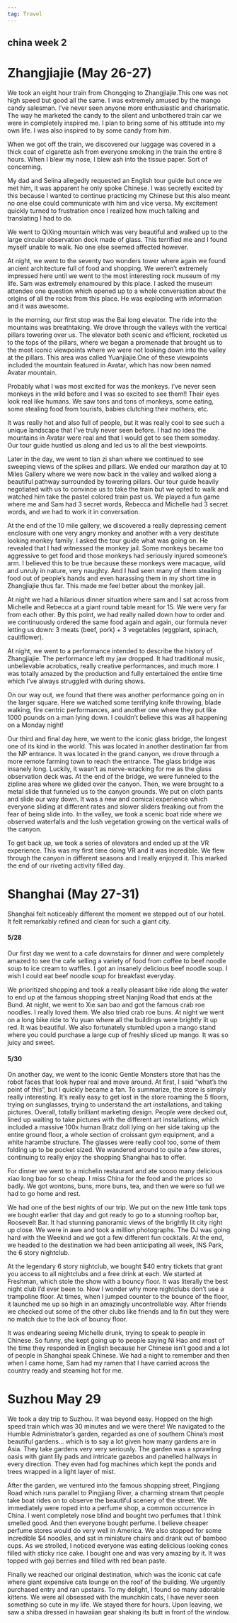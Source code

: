 ```yaml
---
tag: Travel
---
```

## china week 2

# Zhangjiajie (May 26-27) 

We took an eight hour train from Chongqing to Zhangjiajie.This one was not high speed but good all the same. I was extremely amused by the mango candy salesman. I’ve never seen anyone more enthusiastic and charismatic. The way he marketed the candy to the silent and unbothered train car we were in completely inspired me. I plan to bring some of his attitude into my own life. I was also inspired to by some candy from him. 

When we got off the train, we discovered our luggage was covered in a thick coat of cigarette ash from everyone smoking in the train the entire 8 hours. When I blew my nose, I blew ash into the tissue paper. Sort of concerning. 

My dad and Selina allegedly requested an English tour guide but once we met him, it was apparent he only spoke Chinese. I was secretly excited by this because I wanted to continue practicing my Chinese but this also meant no one else could communicate with him and vice versa. My excitement quickly turned to frustration once I realized how much talking and translating I had to do. 

We went to QiXing mountain which was very beautiful and walked up to the large circular observation deck made of glass. This terrified me and I found myself unable to walk. No one else seemed affected however.

At night, we went to the seventy two wonders tower where again we found ancient architecture full of food and shopping. We weren’t extremely impressed here until we went to the most interesting rock museum of my life. Sam was extremely enamoured by this place. I asked the museum attendee one question which opened up to a whole conversation about the origins of all the rocks from this place. He was exploding with information and it was awesome. 

In the morning, our first stop was the Bai long elevator. The ride into the mountains was breathtaking. We drove through the valleys with the vertical pillars towering over us. The elevator both scenic and efficient, rocketed us to the tops of the pillars, where we began a promenade that brought us to the most iconic viewpoints where we were not looking down into the valley at the pillars. This area was called Yuanjiajie.One of these viewpoints included the mountain featured in Avatar, which has now been named Avatar mountain. 

Probably what I was most excited for was the monkeys. I’ve never seen monkeys in the wild before and I was so excited to see them!! Their eyes look real like humans. We saw tons and tons of monkeys, some eating, some stealing food from tourists, babies clutching their mothers, etc. 

It was really hot and also full of people, but it was really cool to see such a unique landscape that I’ve truly never seen before. I had no idea the mountains in Avatar were real and that I would get to see them someday. Our tour guide hustled us along and led us to all the best viewpoints. 

Later in the day, we went to tian zi shan where we continued to see sweeping views of the spikes and pillars. We ended our marathon day at 10 Miles Gallery where we were now back in the valley and walked along a beautiful pathway surrounded by towering pillars. Our tour guide heavily negotiated with us to convince us to take the train but we opted to walk and watched him take the pastel colored train past us. We played a fun game where me and Sam had 3 secret words, Rebecca and Michelle had 3 secret words, and we had to work it in conversation. 

At the end of the 10 mile gallery, we discovered a really depressing cement enclosure with one very angry monkey and another with a very destitute looking monkey family. I asked the tour guide what was going on. He revealed that I had witnessed the monkey jail. Some monkeys became too aggressive to get food and those monkeys had seriously injured someone’s arm. I believed this to be true because these monkeys were macaque, wild and unruly in nature, very naughty. And I had seen many of them stealing food out of people’s hands and even harassing them in my short time in Zhangjiajie thus far. This made me feel better about the monkey jail.

At night we had a hilarious dinner situation where sam and I sat across from Michelle and Rebecca at a giant round table meant for 15. We were very far from each other. By this point, we had really nailed down how to order and we continuously ordered the same food again and again, our formula never letting us down: 3 meats (beef, pork) + 3 vegetables (eggplant, spinach, cauliflower).

At night, we went to a performance intended to describe the history of Zhangjiajie. The performance left my jaw dropped. It had traditional music, unbelievable acrobatics, really creative performances, and much more. I was totally amazed by the production and fully entertained the entire time which I’ve always struggled with during shows. 

On our way out, we found that there was another performance going on in the larger square. Here we watched some terrifying knife throwing, blade walking, fire centric performances, and another one where they put like 1000 pounds on a man lying down. I couldn’t believe this was all happening on a Monday night!

Our third and final day here, we went to the iconic glass bridge, the longest one of its kind in the world. This was located in another destination far from the NP entrance. It was located in the grand canyon, we drove through a more remote farming town to reach the entrance. The glass bridge was insanely long. Luckily, it wasn’t as nerve-wracking for me as the glass observation deck was. At the end of the bridge, we were funneled to the zipline area where we glided over the canyon. Then, we were brought to a metal slide that funneled us to the canyon grounds. We put on cloth pants and slide our way down. It was a new and comical experience which everyone sliding at different rates and slower sliders freaking out from the fear of being slide into. In the valley, we took a scenic boat ride where we observed waterfalls and the lush vegetation growing on the vertical walls of the canyon. 

To get back up, we took a series of elevators and ended up at the VR experience. This was my first time doing VR and it was incredible. We flew through the canyon in different seasons and I really enjoyed it. This marked the end of our riveting activity filled day. 

# Shanghai (May 27-31)

Shanghai felt noticeably different the moment we stepped out of our hotel. It felt remarkably refined and clean for such a giant city. 

#### 5/28

Our first day we went to a cafe downstairs for dinner and were completely amazed to see the cafe selling a variety of food from coffee to beef noodle soup to ice cream to waffles. I got an insanely delicious beef noodle soup. I wish I could eat beef noodle soup for breakfast everyday. 

We prioritized shopping and took a really pleasant bike ride along the water to end up at the famous shopping street Nanjing Road that ends at the Bund. At night, we went to Xie san bao and got the famous crab roe noodles. I really loved them. We also tried crab roe buns. At night we went on a long bike ride to Yu yuan where all the buildings were brightly lit up red. It was beautiful. We also fortunately stumbled upon a mango stand where you could purchase a large cup of freshly sliced up mango. It was so juicy and sweet. 

#### 5/30

On another day, we went to the iconic Gentle Monsters store that has the robot faces that look hyper real and move around. At first, I said “what’s the point of this”, but I quickly became a fan. To summarize, the store is simply really interesting. It’s really easy to get lost in the store roaming the 5 floors, trying on sunglasses, trying to understand the art installations, and taking pictures. Overall, totally brilliant marketing design. People were decked out, lined up waiting to take pictures with the different art installations, which included a massive 100x human Bratz doll lying on her side taking up the entire ground floor, a whole section of croissant gym equipment, and a white harambe structure. The glasses were really cool too, some of them folding up to be pocket sized. We wandered around to quite a few stores, continuing to really enjoy the shopping Shanghai has to offer. 

For dinner we went to a michelin restaurant and ate soooo many delicious xiao long bao for so cheap. I miss China for the food and the prices so badly. We got wontons, buns, more buns, tea, and then we were so full we had to go home and rest. 

We had one of the best nights of our trip. We put on the new little tank tops we bought earlier that day and got ready to go to a stunning rooftop bar, Roosevelt Bar. It had stunning panoramic views of the brightly lit city right up close. We were in awe and took a million photographs. The DJ was going hard with the Weeknd and we got a few different fun cocktails. At the end, we headed to the destination we had been anticipating all week, INS Park, the 6 story nightclub.

At the legendary 6 story nightclub, we bought $40 entry tickets that grant you access to all nightclubs and a free drink at each. We started at Freshman, which stole the show with a bouncy floor. It was literally the best night club I’d ever been to. Now I wonder why more nightclubs don’t use a trampoline floor. At times, when I jumped counter to the bounce of the floor, it launched me up so high in an amazingly uncontrollable way. After friends we checked out some of the other clubs like friends and la fin but they were no match due to the lack of bouncy floor. 

It was endearing seeing Michelle drunk, trying to speak to people in Chinese. So funny, she kept going up to people saying Ni Hao and most of the time they responded in English because her Chinese isn’t good and a lot of people in Shanghai speak Chinese. We had a night to remember and then when I came home, Sam had my ramen that I have carried across the country ready and steaming hot for me.

# Suzhou May 29

We took a day trip to Suzhou. It was beyond easy. Hopped on the high speed train which was 30 minutes and we were there! We navigated to the Humble Administrator’s garden, regarded as one of southern China’s most beautiful gardens… which is to say a lot given how many gardens are in Asia. They take gardens very very seriously. The garden was a sprawling oasis with giant lily pads and intricate gazebos and panelled hallways in every direction. They even had fog machines which kept the ponds and trees wrapped in a light layer of mist. 

After the garden, we ventured into the famous shopping street, Pingjiang Road which runs parallel to Pingjiang River, a charming stream that people take boat rides on to observe the beautiful scenery of the street. We immediately were roped into a perfume shop, a common occurrence in China. I went completely nose blind and bought two perfumes that I think smelled good. And then everyone bought perfume. I believe cheaper perfume stores would do very well in America. We also stopped for some incredible $4 noodles, and sat in miniature chairs and drank out of bamboo cups. As we strolled, I noticed everyone was eating delicious looking cones filled with sticky rice cake. I bought one and was very amazing by it. It was topped with goji berries and filled with red bean paste. 

Finally we reached our original destination, which was the iconic cat cafe where giant expensive cats lounge on the roof of the building. We urgently purchased entry and ran upstairs. To my delight, I found so many adorable kittens. We were all obsessed with the munchkin cats, I have never seen something so cute in my life. We stayed there for hours. Upon leaving, we saw a shiba dressed in hawaiian gear shaking its butt in front of the window.
